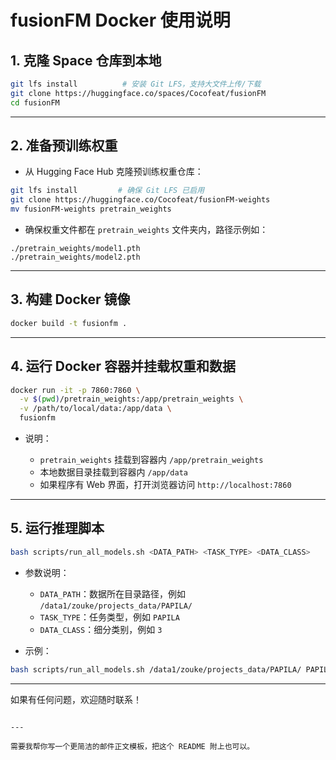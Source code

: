 # fusionFM Docker 使用说明

## 1. 克隆 Space 仓库到本地

```bash
git lfs install          # 安装 Git LFS，支持大文件上传/下载
git clone https://huggingface.co/spaces/Cocofeat/fusionFM
cd fusionFM
````

---

## 2. 准备预训练权重

* 从 Hugging Face Hub 克隆预训练权重仓库：

```bash
git lfs install         # 确保 Git LFS 已启用
git clone https://huggingface.co/Cocofeat/fusionFM-weights
mv fusionFM-weights pretrain_weights
```

* 确保权重文件都在 `pretrain_weights` 文件夹内，路径示例如：

```
./pretrain_weights/model1.pth
./pretrain_weights/model2.pth
```

---

## 3. 构建 Docker 镜像

```bash
docker build -t fusionfm .
```

---

## 4. 运行 Docker 容器并挂载权重和数据

```bash
docker run -it -p 7860:7860 \
  -v $(pwd)/pretrain_weights:/app/pretrain_weights \
  -v /path/to/local/data:/app/data \
  fusionfm
```

* 说明：

  * `pretrain_weights` 挂载到容器内 `/app/pretrain_weights`
  * 本地数据目录挂载到容器内 `/app/data`
  * 如果程序有 Web 界面，打开浏览器访问 `http://localhost:7860`

---

## 5. 运行推理脚本

```bash
bash scripts/run_all_models.sh <DATA_PATH> <TASK_TYPE> <DATA_CLASS>
```

* 参数说明：

  * `DATA_PATH`：数据所在目录路径，例如 `/data1/zouke/projects_data/PAPILA/`
  * `TASK_TYPE`：任务类型，例如 `PAPILA`
  * `DATA_CLASS`：细分类别，例如 `3`

* 示例：

```bash
bash scripts/run_all_models.sh /data1/zouke/projects_data/PAPILA/ PAPILA 3
```

---

如果有任何问题，欢迎随时联系！

```

---

需要我帮你写一个更简洁的邮件正文模板，把这个 README 附上也可以。
```
